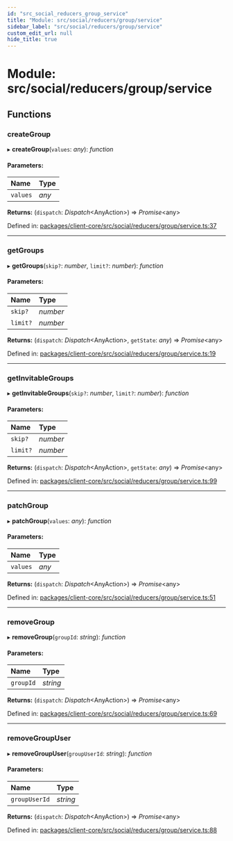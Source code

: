```yaml
---
id: "src_social_reducers_group_service"
title: "Module: src/social/reducers/group/service"
sidebar_label: "src/social/reducers/group/service"
custom_edit_url: null
hide_title: true
---
```


# Module: src/social/reducers/group/service

## Functions

### createGroup

▸ **createGroup**(`values`: *any*): *function*

#### Parameters:

| Name | Type |
| :------ | :------ |
| `values` | *any* |

**Returns:** (`dispatch`: *Dispatch*<AnyAction\>) => *Promise*<any\>

Defined in: [packages/client-core/src/social/reducers/group/service.ts:37](https://github.com/xr3ngine/xr3ngine/blob/7e8e151f1/packages/client-core/src/social/reducers/group/service.ts#L37)

___

### getGroups

▸ **getGroups**(`skip?`: *number*, `limit?`: *number*): *function*

#### Parameters:

| Name | Type |
| :------ | :------ |
| `skip?` | *number* |
| `limit?` | *number* |

**Returns:** (`dispatch`: *Dispatch*<AnyAction\>, `getState`: *any*) => *Promise*<any\>

Defined in: [packages/client-core/src/social/reducers/group/service.ts:19](https://github.com/xr3ngine/xr3ngine/blob/7e8e151f1/packages/client-core/src/social/reducers/group/service.ts#L19)

___

### getInvitableGroups

▸ **getInvitableGroups**(`skip?`: *number*, `limit?`: *number*): *function*

#### Parameters:

| Name | Type |
| :------ | :------ |
| `skip?` | *number* |
| `limit?` | *number* |

**Returns:** (`dispatch`: *Dispatch*<AnyAction\>, `getState`: *any*) => *Promise*<any\>

Defined in: [packages/client-core/src/social/reducers/group/service.ts:99](https://github.com/xr3ngine/xr3ngine/blob/7e8e151f1/packages/client-core/src/social/reducers/group/service.ts#L99)

___

### patchGroup

▸ **patchGroup**(`values`: *any*): *function*

#### Parameters:

| Name | Type |
| :------ | :------ |
| `values` | *any* |

**Returns:** (`dispatch`: *Dispatch*<AnyAction\>) => *Promise*<any\>

Defined in: [packages/client-core/src/social/reducers/group/service.ts:51](https://github.com/xr3ngine/xr3ngine/blob/7e8e151f1/packages/client-core/src/social/reducers/group/service.ts#L51)

___

### removeGroup

▸ **removeGroup**(`groupId`: *string*): *function*

#### Parameters:

| Name | Type |
| :------ | :------ |
| `groupId` | *string* |

**Returns:** (`dispatch`: *Dispatch*<AnyAction\>) => *Promise*<any\>

Defined in: [packages/client-core/src/social/reducers/group/service.ts:69](https://github.com/xr3ngine/xr3ngine/blob/7e8e151f1/packages/client-core/src/social/reducers/group/service.ts#L69)

___

### removeGroupUser

▸ **removeGroupUser**(`groupUserId`: *string*): *function*

#### Parameters:

| Name | Type |
| :------ | :------ |
| `groupUserId` | *string* |

**Returns:** (`dispatch`: *Dispatch*<AnyAction\>) => *Promise*<any\>

Defined in: [packages/client-core/src/social/reducers/group/service.ts:88](https://github.com/xr3ngine/xr3ngine/blob/7e8e151f1/packages/client-core/src/social/reducers/group/service.ts#L88)
